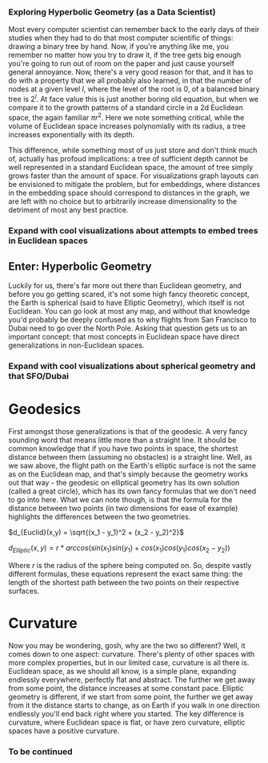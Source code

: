 ### Exploring Hyperbolic Geometry (as a Data Scientist)

Most every computer scientist can remember back to the early days of their studies when they had to do that most computer scientific of things: drawing a binary tree by hand. Now, if you're anything like me, you remember no matter how you try to draw it, if the tree gets big enough you're going to run out of room on the paper and just cause yourself general annoyance. Now, there's a very good reason for that, and it has to do with a property that we all probably also learned, in that the number of nodes at a given level $l$, where the level of the root is 0, of a balanced binary tree is $2^l$. At face value this is just another boring old equation, but when we compare it to the growth patterns of a standard circle in a 2d Euclidean space, the again familiar $\pi r^2$. Here we note something critical, while the volume of Euclidean space increases polynomially with its radius, a tree increases exponentially with its depth. 

This difference, while something most of us just store and don't think much of, actually has profoud implications: a tree of sufficient depth cannot be well represented in a standard Euclidean space, the amount of tree simply grows faster than the amount of space. For visualizations graph layouts can be envisioned to mitigate the problem, but for embeddings, where distances in the embedding space should correspond to distances in the graph, we are left with no choice but to arbitrarily increase dimensionality to the detriment of most any best practice. 

### Expand with cool visualizations about attempts to embed trees in Euclidean spaces

## Enter: Hyperbolic Geometry

Luckily for us, there's far more out there than Euclidean geometry, and before you go getting scared, it's not some high fancy theoretic concept, the Earth is spherical (said to have Elliptic Geometry), which itself is not Euclidean. You can go look at most any map, and without that knowledge you'd probably be deeply confused as to why flights from San Francisco to Dubai need to go over the North Pole. Asking that question gets us to an important concept: that most concepts in Euclidean space have direct generalizations in non-Euclidean spaces. 

### Expand with cool visualizations about spherical geometry and that SFO/Dubai

# Geodesics
First amongst those generalizations is that of the geodesic. A very fancy sounding word that means little more than a straight line. It should be common knowledge that if you have two points in space, the shortest distance between them (assuming no obstacles) is a straight line. Well, as we saw above, the flight path on the Earth's elliptic surface is not the same as on the Euclidean map, and that's simply because the geometry works out that way - the geodesic on elliptical geometry has its own solution (called a great circle), which has its own fancy formulas that we don't need to go into here. What we can note though, is that the formula for the distance between two points (in two dimensions for ease of example) highlights the differences between the two geometries. 

$d_{Euclid}(x,y) = \sqrt{(x_1 - y_1)^2 + (x_2 - y_2)^2}$

$d_{Elliptic}(x,y) = r * arccos(sin(x_1)sin(y_1) + cos(x_1)cos(y_1)cos(x_2-y_2))$

Where $r$ is the radius of the sphere being computed on. So, despite vastly different formulas, these equations represent the exact same thing: the length of the shortest path between the two points on their respective surfaces. 

# Curvature

Now you may be wondering, gosh, why are the two so different? Well, it comes down to one aspect: curvature. There's plenty of other spaces with more complex properties, but in our limited case, curvature is all there is. Euclidean space, as we should all know, is a simple plane, expanding endlessly everywhere, perfectly flat and abstract. The further we get away from some point, the distance increases at some constant pace.  Elliptic geometry is different, if we start from some point, the further we get away from it the distance starts to change, as on Earth if you walk in one direction endlessly you'll end back right where you started. The key difference is curvature, where Euclidean space is flat, or have zero curvature, elliptic spaces have a positive curvature. 

### To be continued
